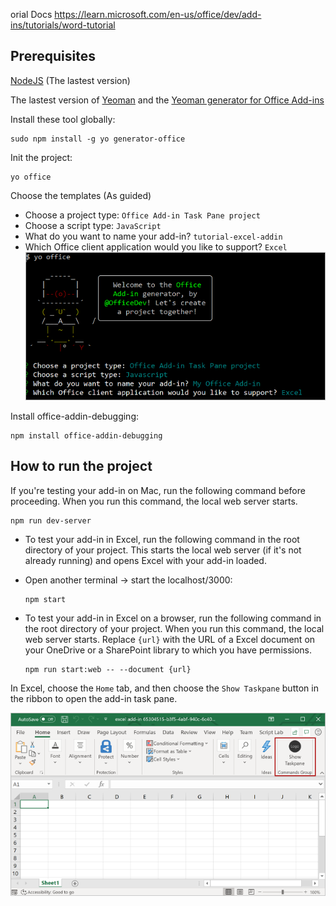 orial Docs
https://learn.microsoft.com/en-us/office/dev/add-ins/tutorials/word-tutorial

## Prerequisites

[NodeJS](https://nodejs.org/en) (The lastest version)

The lastest version of [Yeoman](https://github.com/yeoman/yo) and the [Yeoman generator for Office Add-ins](https://learn.microsoft.com/en-us/office/dev/add-ins/develop/yeoman-generator-overview)

Install these tool globally:

```
sudo npm install -g yo generator-office
```

Init the project:

```
yo office
```

Choose the templates (As guided)

- Choose a project type: `Office Add-in Task Pane project`
- Choose a script type: `JavaScript`
- What do you want to name your add-in? `tutorial-excel-addin`
- Which Office client application would you like to support? `Excel`
  <br />
  ![Yeoman Template](../assets/how-to-run-the-project/yo-office-excel.png)

Install office-addin-debugging:

```
npm install office-addin-debugging
```

## How to run the project

If you're testing your add-in on Mac, run the following command before proceeding. When you run this command, the local web server starts.

```
npm run dev-server
```

- To test your add-in in Excel, run the following command in the root directory of your project. This starts the local web server (if it's not already running) and opens Excel with your add-in loaded.

- Open another terminal -> start the localhost/3000:

  ```
  npm start
  ```

- To test your add-in in Excel on a browser, run the following command in the root directory of your project. When you run this command, the local web server starts. Replace `{url}` with the URL of a Excel document on your OneDrive or a SharePoint library to which you have permissions.
  ```
  npm run start:web -- --document {url}
  ```

In Excel, choose the `Home` tab, and then choose the `Show Taskpane` button in the ribbon to open the add-in task pane.
<br />

![image-2](./../assets/how-to-run-the-project/excel-quickstart-addin-3b.png)
